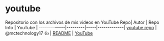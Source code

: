 # youtube
Repositorio con los archivos de mis videos en YouTube
Repo| Autor | Repo Info | YouTube |
-------------|---------|-----|-------------|
[youtube repo](git@github.com:mctechnology17/youtube.git)    | @mctechnology17 :+1: | [README](README.md) | [YouTube](https://www.youtube.com/channel/UC_mYh5PYPHBJ5YYUj8AIkcw?view_as=subscriber) 

